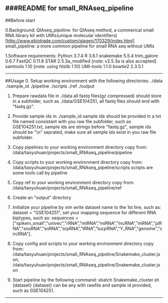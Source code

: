###README for small_RNAseq_pipeline
-------------------------------------------------------------------------
##Before start

0.Background:
QIAseq_pipeline: for QIAseq method, a commerical small RNA library kit with UMIs(unique molecular identifiers)[http://www.ebiotrade.com/custom/qiagen/170329/index.html]
small_pipeline: a more common pipeline for small RNA seq without UMIs

1.Software requirements:
Python 3.7.4
R 3.6.1
snakemake 5.5.4
trim_galore 0.6.7
FastQC 0.11.8
STAR 2.5.3a_modified [note: v2.5.3a is also accepted]
samtools 1.10 [note: using htslib 1.10]
UMI-tools 1.1.0
bowtie2 2.3.5.1

--------------------------------------------------------------------------
##Usage
0. Setup working environment with the following directories:
	./data
	./sample_id
	./pipeline
	./scripts
	./ref
	./output

1. Prepare rawdata file in ./data
	all fastq files(gz compressed) should store in a subfolder, such as ./data/GSE104251,
	all fastq files should end with "fastq.gz".
2. Provide sample ids in ./sample_id
	sample ids should be provided in a txt file named consistant with you raw file subfolder, such as GSE104251.txt,
	sample ids are strings before "fastq.gz",
	sample ids should be "\n" seprated,
	make sure all sample ids exist in you raw file subfolder.
3. Copy pipelines to your working environment directory
	copy from: /data/taoyuhuan/projects/small_RNAseq_pipeline/pipeline
4. Copy scripts to your working environment directory
        copy from: /data/taoyuhuan/projects/small_RNAseq_pipeline/scripts
	scripts are some tools call by pipeline
5. Copy ref to your working environment directory
        copy from: /data/taoyuhuan/projects/small_RNAseq_pipeline/ref
6. Create an "output" directory

7. Initialize your pipeline by vim
	write dataset name to the 1st line, such as: dataset = "GSE104251",
	set your mapping sequence for different RNA biptypes, such as: sequences = ["spikein_small","univec","rRNA","mtRNA","miRNA","lncRNA","mRNA","piRNA","snoRNA","snRNA","srpRNA","tRNA","tucpRNA","Y_RNA","genome","circRNA"].

8. Copy config and scripts to your working environment directory
	copy from: /data/taoyuhuan/projects/small_RNAseq_pipeline/Snakemake_cluster.json, /data/taoyuhuan/projects/small_RNAseq_pipeline/Snakemake_cluster.json

9. Start pipeline by the following command:
	sbatch Snakemake_cluster.sh {dataset}
	{dataset} can be any with rawfile and sample id provided, such as GSE104251.

------------------------------------------------------------------------------

